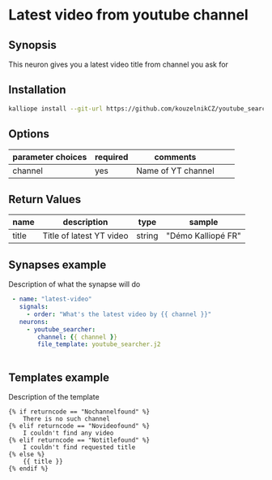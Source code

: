 # Latest video from youtube channel

## Synopsis

This neuron gives you a latest video title from channel you ask for

## Installation
```bash
kalliope install --git-url https://github.com/kouzelnikCZ/youtube_searcher.git
```

## Options


| parameter choices | required |  comments          |   |   |
|-------------------|----------|--------------------|---|---|
| channel           | yes      | Name of YT channel |   |   |


## Return Values


| name      | description                        | type       | sample                    |
|-----------|------------------------------------|------------|---------------------------|
| title     | Title of latest YT video           | string     | "Démo Kalliopé FR"        |


## Synapses example

Description of what the synapse will do
```yml
 - name: "latest-video"
   signals:
     - order: "What's the latest video by {{ channel }}"
   neurons:      
     - youtube_searcher:
        channel: {{ channel }}
        file_template: youtube_searcher.j2
    
```

## Templates example 

Description of the template
```
{% if returncode == "Nochannelfound" %}
    There is no such channel
{% elif returncode == "Novideofound" %}
    I couldn't find any video
{% elif returncode == "Notitlefound" %}
    I couldn't find requested title
{% else %}
    {{ title }}
{% endif %}
```